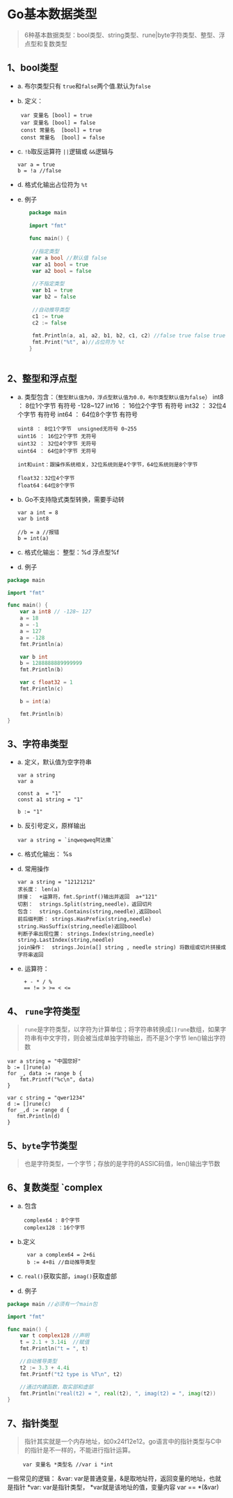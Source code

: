 # Go基本数据类型
>6种基本数据类型：bool类型、string类型、rune|byte字符类型、整型、浮点型和复数类型

## 1、bool类型
- a. 布尔类型只有 `true`和`false`两个值.默认为`false`
- b. 定义：
 
       var 变量名 [bool] = true
       var 变量名 [bool] = false
       const 常量名  [bool] = true
       const 常量名  [bool] = false  

- c.  `!b`取反运算符  `||`逻辑或 `&&`逻辑与 
  
      var a = true
      b = !a //false

- d. 格式化输出占位符为 `%t`      
       
- e. 例子

```go
       package main
       
       import "fmt"
       
       func main() {
       
       	//指定类型
       	var a bool //默认值 false
       	var a1 bool = true
       	var a2 bool = false
       
       	//不指定类型
       	var b1 = true
       	var b2 = false
       
       	//自动推导类型
       	c1 := true
       	c2 := false
       
       	fmt.Println(a, a1, a2, b1, b2, c1, c2) //false true false true false true false  
       	fmt.Print("%t", a)//占位符为 %t
       }
       
```   
## 2、整型和浮点型

- a. 类型包含：（`整型默认值为0，浮点型默认值为0.0，布尔类型默认值为false`）
      int8 ： 8位1个字节  有符号 -128~127
      int16 ： 16位2个字节 有符号
      int32 ： 32位4个字节 有符号
      int64 ： 64位8个字节 有符号  
          
      uint8 ： 8位1个字节  unsigned无符号 0~255
      uint16 ： 16位2个字节 无符号
      uint32 ： 32位4个字节 无符号
      uint64 ： 64位8个字节 无符号
   
      int和uint：跟操作系统相关，32位系统则是4个字节，64位系统则是8个字节
      
      float32：32位4个字节
      float64：64位8个字节
      
- b. Go不支持隐式类型转换，需要手动转

      var a int = 8
      var b int8
      
      //b = a //报错
      b = int(a)
      
- c. 格式化输出： 整型：%d 浮点型%f

- d. 例子
```go
package main

import "fmt"

func main() {
	var a int8 // -128~ 127
	a = 18
	a = -1
	a = 127
	a = -128
	fmt.Println(a)

	var b int
	b = 1288888889999999
	fmt.Println(b)

	var c float32 = 1
	fmt.Println(c)

	b = int(a)

	fmt.Println(b)
}

```

## 3、字符串类型
- a. 定义，默认值为空字符串
  
      var a string
      var a 
      
      const a  = "1"
      const a1 string = "1"
      
      b := "1"
      
- b.  反引号定义，原样输出
   
      var a string = `inqweqweq阿达撒`   
      
- c. 格式化输出： %s

- d. 常用操作


      var a string = "12121212"
      求长度： len(a)
      拼接：  +运算符，fmt.Sprintf()输出并返回  a+"121"
      切割：  strings.Split(string,needle)，返回切片
      包含：  strings.Contains(string,needle),返回bool
      前后缀判断： strings.HasPrefix(string,needle) string.HasSuffix(string,needle)返回bool
      判断子串出现位置： strings.Index(string,needle)  string.LastIndex(string,needle)
      join操作：  strings.Join(a[] string , needle string) 将数组或切片拼接成字符串返回
             
- e. 运算符： 

        
        + - * / %
        == != > >= < <=
         
## 4、 `rune`字符类型
> `rune`是字符类型，以字符为计算单位；将字符串转换成`[]rune`数组，如果字符串有中文字符，则会被当成单独字符输出，而不是3个字节
len()输出字符数

      
	var a string = "中国您好"
	b := []rune(a)
	for _, data := range b {
		fmt.Printf("%c\n", data)
	}
	
	var c string = "qwer1234"
	d := []rune(c)
	for _,d := range d {
	   fmt.Println(d)
	}
	
## 5、`byte`字节类型
> 也是字符类型，一个字节；存放的是字符的ASSIC码值，len()输出字节数


## 6、复数类型 `complex
- a. 包含 
      
        complex64 : 8个字节
        complex128 ：16个字节

- b.定义
      
         var a complex64 = 2+6i
         b := 4+8i //自动推导类型
 
- c. `real()`获取实部，`imag()`获取虚部

- d. 例子
```go
package main //必须有一个main包

import "fmt"

func main() {
	var t complex128 //声明
	t = 2.1 + 3.14i  //赋值
	fmt.Println("t = ", t)

	//自动推导类型
	t2 := 3.3 + 4.4i
	fmt.Printf("t2 type is %T\n", t2)

	//通过内建函数，取实部和虚部
	fmt.Println("real(t2) = ", real(t2), ", imag(t2) = ", imag(t2))
}
```    	

## 7、指针类型
> 指针其实就是一个内存地址，如0x24f12e12。go语言中的指针类型与C中的指针是不一样的，不能进行指针运算。

         var 变量名 *类型名 //var i *int


一些常见的逻辑：
        &var: var是普通变量，&是取地址符，返回变量的地址，也就是指针
        *var: var是指针类型， *var就是该地址的值，变量内容
        var  == *(&var)
